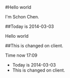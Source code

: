 #Hello world

I'm Schon Chen.

##Today is 2014-03-03

Hello world

##This is changed on client.

Time now 17:09
- Today is 2014-03-03
- This is changed on client.
